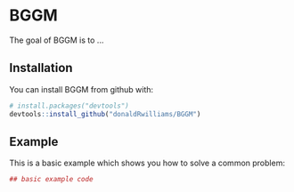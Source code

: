 
<!-- README.md is generated from README.Rmd. Please edit that file -->
BGGM
====

The goal of BGGM is to ...

Installation
------------

You can install BGGM from github with:

``` r
# install.packages("devtools")
devtools::install_github("donaldRwilliams/BGGM")
```

Example
-------

This is a basic example which shows you how to solve a common problem:

``` r
## basic example code
```
